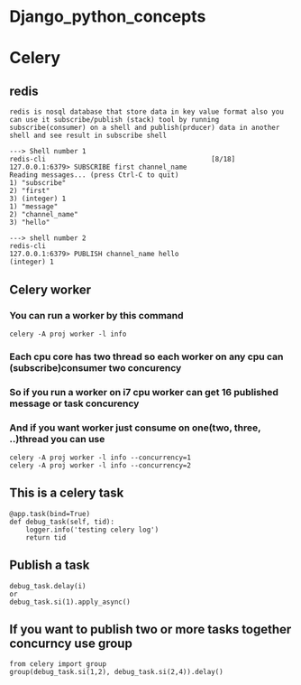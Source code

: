 # Django_python_concepts

# Celery
## redis
```
redis is nosql database that store data in key value format also you can use it subscribe/publish (stack) tool by running subscribe(consumer) on a shell and publish(prducer) data in another shell and see result in subscribe shell

---> Shell number 1
redis-cli                                         [8/18]
127.0.0.1:6379> SUBSCRIBE first channel_name
Reading messages... (press Ctrl-C to quit)
1) "subscribe"
2) "first"
3) (integer) 1
1) "message"
2) "channel_name"
3) "hello"

---> shell number 2
redis-cli
127.0.0.1:6379> PUBLISH channel_name hello
(integer) 1
```

## Celery worker
### You can run a worker by this command
```
celery -A proj worker -l info
```
### Each cpu core has two thread so each worker on any cpu can (subscribe)consumer two concurency
### So if you run a worker on i7 cpu worker can get 16 published message or task concurency
### And if you want worker just consume on one(two, three, ..)thread you can use
```
celery -A proj worker -l info --concurrency=1
celery -A proj worker -l info --concurrency=2
```


## This is a celery task
```
@app.task(bind=True)
def debug_task(self, tid):
    logger.info('testing celery log')
    return tid
```
## Publish a task
```
debug_task.delay(i)
or
debug_task.si(1).apply_async()
```

## If you want to publish two or more tasks together concurncy use group
```
from celery import group
group(debug_task.si(1,2), debug_task.si(2,4)).delay()
```
